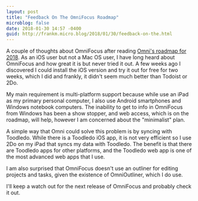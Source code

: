 ```yaml
---
layout: post
title: "Feedback On The OmniFocus Roadmap"
microblog: false
date: 2018-01-30 14:57 -0400
guid: http://frankm.micro.blog/2018/01/30/feedback-on-the.html
---
```

A couple of thoughts about OmniFocus after reading [Omni's roadmap for 2018](https://www.omnigroup.com/blog/omni-roadmap-2018). 
As an iOS user but not a Mac OS user, I have long heard about OmniFocus and how great it is but never tried it out. A few weeks ago I discovered I could install the iOS version and try it out for free for two weeks, which I did and frankly, it didn't seem much better than Todoist or 2Do. 

My main requirement is multi-platform support because while use an iPad as my primary personal computer, I  also use Android smartphones and Windows notebook computers. The inability to get to info in OmniFocus from Windows has been a show stopper, and web access, which is on the roadmap, will help, however I am concerned about the "minimalist" plan. 

A simple way that Omni could solve this problem is by syncing with Toodledo. While there is a Toodledo iOS app, it is not very efficient so I use 2Do on my iPad that syncs my data with Toodledo. The benefit is that there are Toodledo apps for other platforms, and the Toodledo web app is one of the most advanced web apps that I use.

I am also surprised that OmniFocus doesn't use an outliner for editing projects and tasks, given the existence of OmniOutliner, which I do use. 

I'll keep a watch out for the next release of OmniFocus and probably check it out. 
